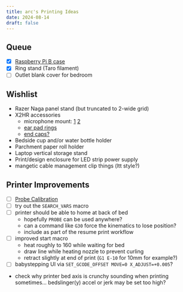 ```yaml
---
title: arc's Printing Ideas
date: 2024-08-14
draft: false
---
```


## Queue

- [x] [Raspberry Pi B case](https://www.thingiverse.com/thing:4384009)
- [x] Ring stand (Taro filament)
- [ ] Outlet blank cover for bedroom

## Wishlist

- Razer Naga panel stand (but truncated to 2-wide grid)
- X2HR accessories
  - microphone mount: [1](https://www.printables.com/model/698366) [2](https://makerworld.com/en/models/392909)
  - [ear pad rings](https://www.thingiverse.com/thing:4887941)
  - [end caps?](https://www.printables.com/model/935338)
- Bedside cup and/or water bottle holder
- Parchment paper roll holder
- Laptop vertical storage stand
- Print/design enclosure for LED strip power supply
- mangetic cable management clip things (ltt style?)

## Printer Improvements

- [ ] [Probe Calibration](https://www.klipper3d.org/Probe_Calibrate.html#repeatability-check)
- [ ] try out the `SEARCH_VARS` macro
- [ ] printer should be able to home at back of bed
  - hopefully `PROBE` can be used anywhere?
  - can a command like `G30` force the kinematics to lose position?
  - include as part of the resume print workflow
- [ ] improved start macro
  - heat roughly to 160 while waiting for bed
  - draw line while heating nozzle to prevent curling
  - retract slightly at end of print (`G1 E-10` for 10mm for example?)
- [ ] babystepping UI via `SET_GCODE_OFFSET MOVE=0 X_ADJUST=+0.005`?
- check why printer bed axis is crunchy sounding when printing sometimes...
  bedslinger(y) accel or jerk may be set too high?
